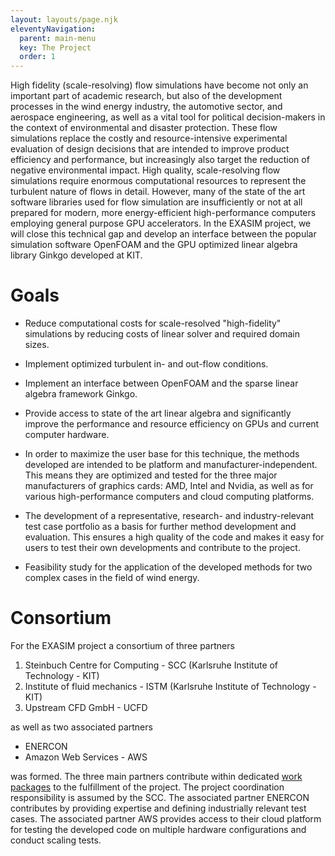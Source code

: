 ```yaml
---
layout: layouts/page.njk
eleventyNavigation:
  parent: main-menu
  key: The Project
  order: 1
---
```


High fidelity (scale-resolving) flow simulations have become not only an important part of academic research, but also of the development processes in the wind energy industry, the
automotive sector, and aerospace engineering, as well as a vital tool for
political decision-makers in the context of environmental and disaster
protection. These flow simulations replace the costly and
resource-intensive experimental evaluation of design decisions that are intended
to improve product efficiency and performance, but increasingly also target the reduction of negative environmental impact. 
High quality, scale-resolving flow simulations require enormous computational resources to represent the turbulent nature of flows in detail. 
However, many of the state of the art software libraries used for flow simulation are insufficiently or not at all prepared for modern,
more energy-efficient high-performance computers employing general purpose GPU accelerators. In the EXASIM project, we will
close this technical gap and develop an interface between
the popular simulation software OpenFOAM and the GPU optimized linear algebra library Ginkgo developed at KIT.

# Goals

- Reduce computational costs for scale-resolved "high-fidelity" simulations by reducing costs of linear solver and required domain sizes.

- Implement optimized turbulent in- and out-flow conditions.

- Implement an interface between OpenFOAM and the sparse linear algebra framework Ginkgo.

- Provide access to state of the art linear algebra and significantly improve
  the performance and resource efficiency on GPUs and current computer hardware.

- In order to maximize the user base for this technique, the methods developed
are intended to be platform and manufacturer-independent. This means they are
optimized and tested for the three major manufacturers of graphics cards: AMD, Intel and Nvidia, as well as for various high-performance computers and cloud computing platforms.

- The development of a representative, research- and industry-relevant test case
portfolio as a basis for further method development and evaluation.
This ensures a high quality of the code and makes it easy for
users to test their own developments and contribute to the project.

- Feasibility study for the application of the developed methods for two complex cases in the field of wind energy.

# Consortium

For the EXASIM project a consortium of three partners 
1. Steinbuch Centre for Computing - SCC (Karlsruhe Institute of Technology - KIT)
2. Institute of fluid mechanics - ISTM (Karlsruhe Institute of Technology - KIT)
3. Upstream CFD GmbH - UCFD 

as well as two associated partners 
- ENERCON
- Amazon Web Services - AWS 

was formed. The three main partners contribute within dedicated [work packages](https://exasim-project.com/workpackages) to the fulfillment of the project. The project coordination responsibility is assumed by the SCC. The associated partner ENERCON contributes by providing expertise and defining
industrially relevant test cases. The associated partner AWS provides access to their cloud platform for testing the developed code on multiple hardware configurations and conduct scaling tests.


